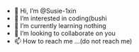 - 👋 Hi, I’m @Susie-1xin
- 👀 I’m interested in coding(bushi
- 🌱 I’m currently learning nothing
- 💞️ I’m looking to collaborate on you
- 📫 How to reach me ...(do not reach me)

<!---
Susie-1xin/Susie-1xin is a ✨ special ✨ repository because its `README.md` (this file) appears on your GitHub profile.
You can click the Preview link to take a look at your changes.
--->
